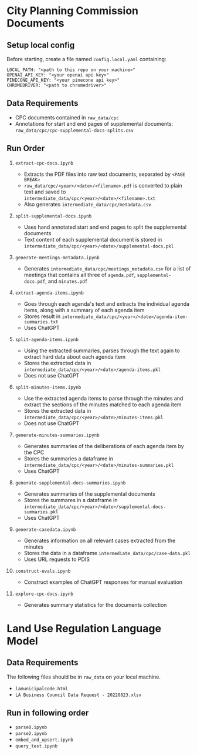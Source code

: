 # City Planning Commission Documents

## Setup local config

Before starting, create a file named `config.local.yaml` containing:

```
LOCAL_PATH: "<path to this repo on your machine>"
OPENAI_API_KEY: "<your openai api key>"
PINECONE_API_KEY: "<your pinecone api key>"
CHROMEDRIVER: "<path to chromedriver>"
```

## Data Requirements

- CPC documents contained in `raw_data/cpc`
- Annotations for start and end pages of supplemental documents: `raw_data/cpc/cpc-supplemental-docs-splits.csv`

## Run Order

1. `extract-cpc-docs.ipynb`
    - Extracts the PDF files into raw text documents, separated by `<PAGE BREAK>`
    - `raw_data/cpc/<year>/<date>/<filename>.pdf` is converted to plain text and saved to `intermediate_data/cpc/<year>/<date>/<filename>.txt`
    - Also generates `intermediate_data/cpc/metadata.csv`

2. `split-supplemental-docs.ipynb`
    - Uses hand annotated start and end pages to split the supplemental documents
    - Text content of each supplemental document is stored in `intermediate_data/cpc/<year>/<date>/supplemental-docs.pkl`

3. `generate-meetings-metadata.ipynb`
    - Generates `intermediate_data/cpc/meetings_metadata.csv` for a list of meetings that contains all three of `agenda.pdf`, `supplemental-docs.pdf`, and `minutes.pdf`
  
4. `extract-agenda-items.ipynb`
    - Goes through each agenda's text and extracts the individual agenda items, along with a summary of each agenda item
    - Stores result in `intermediate_data/cpc/<year>/<date>/agenda-item-summaries.txt`
    - Uses ChatGPT

5. `split-agenda-items.ipynb`
    - Using the extracted summaries, parses through the text again to extract hard data about each agenda item
    - Stores the extracted data in `intermediate_data/cpc/<year>/<date>/agenda-items.pkl`
    - Does not use ChatGPT

6. `split-minutes-items.ipynb`
    - Use the extracted agenda items to parse through the minutes and extract the sections of the minutes matched to each agenda item
    - Stores the extracted data in `intermediate_data/cpc/<year>/<date>/minutes-items.pkl`
    - Does not use ChatGPT

7. `generate-minutes-summaries.ipynb`
    - Generates summaries of the deliberations of each agenda item by the CPC
    - Stores the summaries a dataframe in `intermediate_data/cpc/<year>/<date>/minutes-summaries.pkl`
    - Uses ChatGPT

8. `generate-supplemental-docs-summaries.ipynb`
    - Generates summaries of the supplemental documents
    - Stores the summares in a dataframe in `intermediate_data/cpc/<year>/<date>/supplemental-docs-summaries.pkl`
    - Uses ChatGPT

9. `generate-casedata.ipynb`
    - Generates information on all relevant cases extracted from the minutes
    - Stores the data in a dataframe `intermediate_data/cpc/case-data.pkl`
    - Uses URL requests to PDIS

10. `construct-evals.ipynb`
    - Construct examples of ChatGPT responses for manual evaluation
    
11. `explore-cpc-docs.ipynb`
    - Generates summary statistics for the documents collection 

# Land Use Regulation Language Model

## Data Requirements

The following files should be in `raw_data` on your local machine.

- `lamunicipalcode.html`
- `LA Business Council Data Request - 20220823.xlsx`

## Run in following order
- `parse0.ipynb`
- `parse2.ipynb`
- `embed_and_upsert.ipynb`
- `query_test.ipynb`

